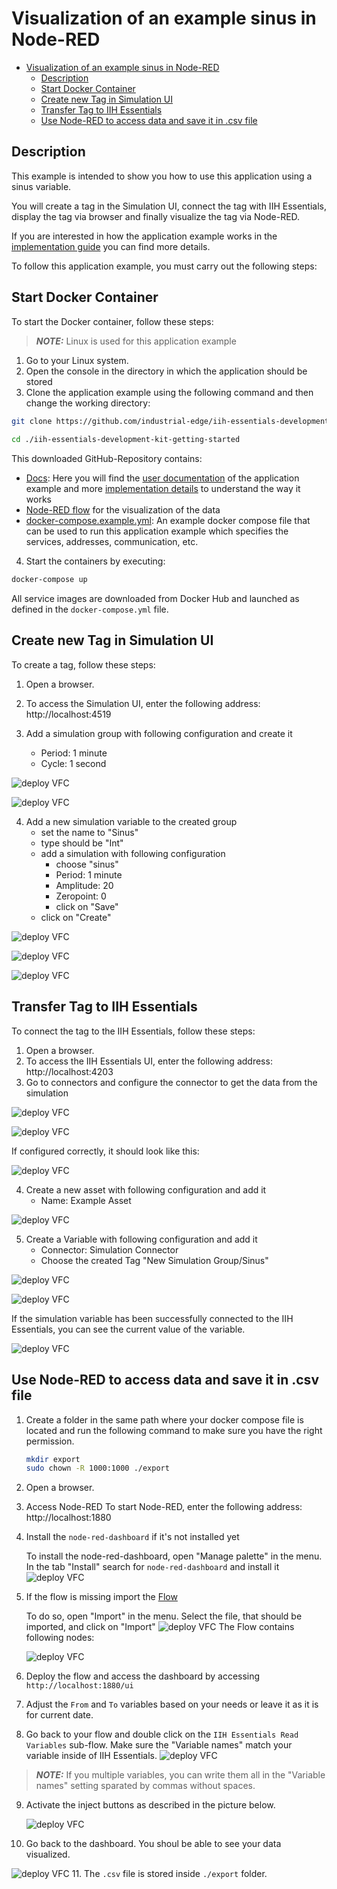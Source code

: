 # Visualization of an example sinus in Node-RED

- [Visualization of an example sinus in Node-RED](#visualization-of-an-example-sinus-in-node-red)
  - [Description](#description)
  - [Start Docker Container](#start-docker-container)
  - [Create new Tag in Simulation UI](#create-new-tag-in-simulation-ui)
  - [Transfer Tag to IIH Essentials](#transfer-tag-to-iih-essentials)
  - [Use Node-RED to access data and save it in .csv file](#use-node-red-to-access-data-and-save-it-in-csv-file)
  
## Description

This example is intended to show you how to use this application using a sinus variable.

You will create a tag in the Simulation UI, connect the tag with IIH Essentials, display the tag via browser and finally visualize the tag via Node-RED.

If you are interested in how the application example works in the [implementation guide](./Implementation.md) you can find more details.

To follow this application example, you must carry out the following steps:

## Start Docker Container

To start the Docker container, follow these steps:

 > **_NOTE:_**  Linux is used for this application example

1. Go to your Linux system.
2. Open the console in the directory in which the application should be stored
3. Clone the application example using the following command and then change the working directory:
  ```bash
  git clone https://github.com/industrial-edge/iih-essentials-development-kit-getting-started.git
   
  cd ./iih-essentials-development-kit-getting-started
  ```

  This downloaded GitHub-Repository contains:
  - [Docs](./docs): Here you will find the [user documentation](./docs/Visualization_example_value.md) of the application example and more [implementation details](./docs/Implementation.md) to understand the way it works
  - [Node-RED flow](./src/flows.json) for the visualization of the data
  - [docker-compose.example.yml](./docker-compose.example.yml): An example docker compose file that can be used to run this application example which specifies the services, addresses, communication, etc.

4. Start the containers by executing: 
  ```bash
  docker-compose up
  ```

  All service images are downloaded from Docker Hub and launched as defined in the `docker-compose.yml` file. 

## Create new Tag in Simulation UI

To create a tag, follow these steps:

1. Open a browser.
2. To access the Simulation UI, enter the following address: http://localhost:4519

3. Add a simulation group with following configuration and create it
   - Period: 1 minute
   - Cycle: 1 second

  ![deploy VFC](../docs/graphics/dev-kit/1_Add_Variable.png)

  ![deploy VFC](../docs/graphics/dev-kit/2_Create_Sim_Group.png)


4. Add a new simulation variable to the created group
   - set the name to "Sinus"
   - type should be "Int"
   - add a simulation with following configuration
     - choose "sinus"
     - Period: 1 minute
     - Amplitude: 20
     - Zeropoint: 0
     - click on "Save"
   - click on "Create"

  ![deploy VFC](../docs/graphics/dev-kit/3_Create_Sim_Var.png)

  ![deploy VFC](../docs/graphics/dev-kit/4_New_Variable.png)

  ![deploy VFC](../docs/graphics/dev-kit/5_Sinus_Var.png)

## Transfer Tag to IIH Essentials

To connect the tag to the IIH Essentials, follow these steps:

1. Open a browser.
2. To access the IIH Essentials UI, enter the following address: http://localhost:4203
3. Go to connectors and configure the connector to get the data from the simulation

  ![deploy VFC](../docs/graphics/dev-kit/6_Simulation_Connector.png)

  ![deploy VFC](../docs/graphics/dev-kit/7_Simulation_Connector_2.png)

If configured correctly, it should look like this:

  ![deploy VFC](../docs/graphics/dev-kit/8_Simulation_Connector_3.png)

4. Create a new asset with following configuration and add it
    - Name: Example Asset

  ![deploy VFC](../docs/graphics/dev-kit/9_Add_Asset.png)

5. Create a Variable with following configuration and add it
   - Connector: Simulation Connector
   - Choose the created Tag "New Simulation Group/Sinus"

  ![deploy VFC](../docs/graphics/dev-kit/10_Add_Var_Asset.png)

  ![deploy VFC](../docs/graphics/dev-kit/11_Add_Var_Asset.png)

If the simulation variable has been successfully connected to the IIH Essentials, you can see the current value of the variable.

  ![deploy VFC](../docs/graphics/dev-kit/12_Preview_data.png)

## Use Node-RED to access data and save it in .csv file

1. Create a folder in the same path where your docker compose file is located and run the following command to make sure you have the right permission.
   ```bash
   mkdir export
   sudo chown -R 1000:1000 ./export
   ```
2. Open a browser.
3. Access Node-RED
   To start Node-RED, enter the following address: http://localhost:1880
4. Install the `node-red-dashboard` if it's not installed yet
   
   To install the node-red-dashboard, open "Manage palette" in the menu. In the tab "Install" search for `node-red-dashboard` and install it
    ![deploy VFC](../docs/graphics/nodeRED-install.png)
5. If the flow is missing import the [Flow](../src/flows.json)

   To do so, open "Import" in the menu. Select the file, that should be imported, and click on "Import"
   ![deploy VFC](../docs/graphics/nodeRED-import.png)
   The Flow contains following nodes:

   ![deploy VFC](../docs/graphics/flow_nodes.PNG)
6. Deploy the flow and access the dashboard by accessing `http://localhost:1880/ui`
7. Adjust the `From` and `To` variables based on your needs or leave it as it is for current date. 
8. Go back to your flow and double click on the `IIH Essentials Read Variables` sub-flow. Make sure the "Variable names" match your variable inside of IIH Essentials. 
   ![deploy VFC](../docs/graphics/sub-flow-settings.PNG)
 > **_NOTE:_**  If you multiple variables, you can write them all in the "Variable names" setting sparated by commas without spaces.

9. Activate the inject buttons as described in the picture below.

   ![deploy VFC](../docs/graphics/activate-flow.PNG)
10. Go back to the dashboard. You shoul be able to see your data visualized.

   ![deploy VFC](../docs/graphics/data-visual.PNG)
11. The `.csv` file is stored inside `./export` folder.